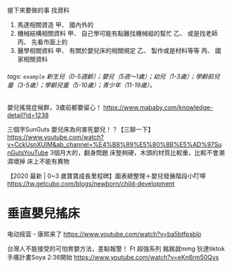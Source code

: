 接下來要做的事
找資料
1.	馬達相關資造
甲、	國內外的
2.	機械結構相關資料
甲、	自己學可能有點難找機械組的幫忙
乙、	或是找老師
丙、	先看市面上的
3.	醫學相關資料
甲、	有關於嬰兒床的相關規定
乙、	製作或是材料等等
丙、	國家相關資料
###### tags: `example` 新生兒（0-5週齡）；嬰兒（5週〜1歲）；幼兒（1-3歲）；學齡前兒童（3-5歲）；學齡兒童（5-10歲）；青少年（11-19歲）。

嬰兒搖晃症候群，3歲前都要留心！
https://www.mababy.com/knowledge-detail?id=1238

三個字SunGuts 嬰兒床為何害死嬰兒！？【三聊一下】
https://www.youtube.com/watch?v=CckUsnXUIM&ab_channel=%E4%B8%89%E5%80%8B%E5%AD%97SunGutsYouTube
3個月大的，翻身問題
床墊夠硬，木頭的材質比較重，比較不會潮濕壞掉
床上不能有異物

【2020 最新 | 0~3 歲寶寶成長里程碑】圖表總整理＋嬰兒發展階段小叮嚀
https://tw.getcubo.com/blogs/newborn/child-development

# 垂直嬰兒搖床
电动摇篮 - 康熙来了
https://www.youtube.com/watch?v=ba5btfpsblo

台灣人不能接受的可怕育嬰方法，差點報警！ Ft 超強系列 銘銘就mmg 狄達tiktok 手癢計畫Soya
2:36開始
https://www.youtube.com/watch?v=eKn6rm50Qys